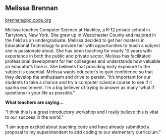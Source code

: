 ## Melissa Brennan

[brennan@pd.code.org](mailto:brennan@pd.code.org)

Melissa teaches Computer Science at Hackley, a K-12 private school in Tarrytown, New York. She grew up in Westchester County and majored in the field as an undergraduate. Melissa decided to get her masters in Educational Technology to provide her with opportunities to teach a subject she is passionate about. She has been teaching for nearly 10 years with experience in both the public and private sector. Melissa has facilitated professional development for her colleagues and understands how valuable an educator’s time is. She believes that providing early exposure to the subject is essential. Melissa wants educator’s to gain confidence so that they develop the enthusiasm and drive to persist. “It’s important for our students to take a chance and try a computer science course to see if it sparks excitement. I’m a big believer of trying to answer as many ’what if’ questions in your life as possible.”

**What teachers are saying…**

“I think this is a great introductory workshop and I really believe this is vital to our success in the world.”

“I am super excited about teaching code and have already submitted a proposal to my superintendent to add coding to our elementary curriculum.”

